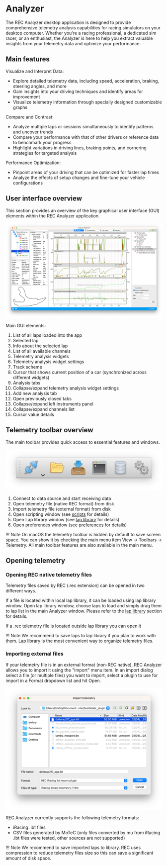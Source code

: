 # Analyzer

The REC Analyzer desktop application is designed to provide comprehensive telemetry analysis capabilities for racing 
simulators on your desktop computer. Whether you're a racing professional, a dedicated sim racer, or an enthusiast, 
the Analyzer is here to help you extract valuable insights from your telemetry data and optimize your performance.

## Main features

Visualize and Interpret Data:

  * Explore detailed telemetry data, including speed, acceleration, braking, steering angles, and more
  * Gain insights into your driving techniques and identify areas for improvement
  * Visualize telemetry information through specially designed customizable graphs

Compare and Contrast:

  * Analyze multiple laps or sessions simultaneously to identify patterns and uncover trends
  * Compare your performance with that of other drivers or reference data to benchmark your progress
  * Highlight variations in driving lines, braking points, and cornering strategies for targeted analysis

Performance Optimization:

  * Pinpoint areas of your driving that can be optimized for faster lap times
  * Analyze the effects of setup changes and fine-tune your vehicle configurations

## User interface overview

This section provides an overview of the key graphical user interface (GUI) elements within the REC Analyzer 
application.

![Analyzer GUI overview](img/analyzer_gui_overview_src.png "Analyzer GUI overview")

Main GUI elements:

1. List of all laps loaded into the app
2. Selected lap
3. Info about the selected lap
4. List of all available channels
5. Telemetry analysis widgets
6. Telemetry analysis widget settings 
7. Track scheme
8. Cursor that shows current position of a car (synchronized across different widgets)
9. Analysis tabs 
10. Collapse/expand telemetry analysis widget settings
11. Add new analysis tab
12. Open previously closed tabs
13. Collapse/expand left instruments panel
14. Collapse/expand channels list
15. Cursor value details

## Telemetry toolbar overview

The main toolbar provides quick access to essential features and windows. 

![Analyzer telemetry toolbar overview](img/analyzer_telemetry_toolbar_overview_src.png "Analyzer telemetry toolbar overview")

1. Connect to data source and start receiving data
2. Open telemetry file (native REC format) from disk
3. Import telemetry file (external format) from disk
4. Open scripting window (see [scripts](scripts.md) for details)
5. Open Lap library window (see [lap library](laplibrary.md) for details)
6. Open preferences window (see [preferences](preferences.md) for details)

!!! Note
    On macOS the telemetry toolbar is hidden by default to save screen space. You can show it by checking the 
    main menu item View -> Toolbars -> Telemetry. All main toolbar features are also available in the main menu.

## Opening telemetry

### Opening REC native telemetry files

Telemetry files saved by REC (.rec extension) can be opened in two different ways. 

If a file is located within local lap library, it can be loaded using lap library window. Open lap library
window, choose laps to load and simply drag them to lap list in the main Analyzer window. Please refer
to the [lap library](laplibrary.md) section for details.
 

If a .rec telemetry file is located outside lap library you can open it 

!!! Note
    We recommend to save laps to lap library if you plan to work with them. Lap library is the most convenient 
    way to organize telemetry files.  

### Importing external files

If your telemetry file is in an external format (non-REC native), REC Analyzer allows you to import it 
using the "Import" menu item. In an import dialog select a file (or multiple files) you want to import,
select a plugin to use for import in a Format dropdown list and hit Open.

![Analyzer import dialog](img/analyzer_import_dialog_src.png "Analyzer import dialog")

REC Analyzer currently supports the following telemetry formats:

- iRacing .ibt files
- CSV files generated by MoTeC (only files converted by mu from iRacing .ibt files were tested, 
other sources are not supported)

!!! Note
    We recommend to save imported laps to library. REC uses compression to reduce telemetry files size
    so this can save a significant amount of disk space.
